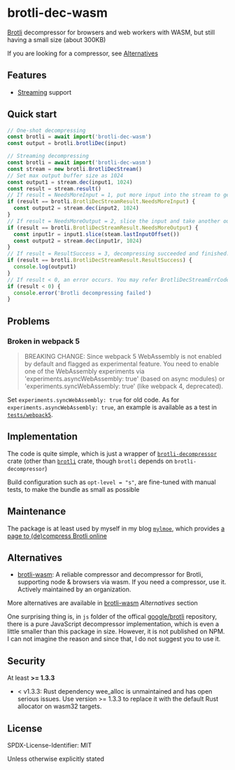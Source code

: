 # brotli-dec-wasm

[Brotli](https://github.com/google/brotli) decompressor for browsers and web workers with WASM, but still having a small size (about 300KB)

If you are looking for a compressor, see [Alternatives](#alternatives)

## Features

- [Streaming](https://brotli.org/decode.html#a234) support

## Quick start

```ts
// One-shot decompressing
const brotli = await import('brotli-dec-wasm')
const output = brotli.brotliDec(input)

// Streaming decompressing
const brotli = await import('brotli-dec-wasm')
const stream = new brotli.BrotliDecStream()
// Set max output buffer size as 1024
const output1 = stream.dec(input1, 1024)
const result = stream.result()
// If result = NeedsMoreInput = 1, put more input into the stream to get next output
if (result == brotli.BrotliDecStreamResult.NeedsMoreInput) {
  const output2 = stream.dec(input2, 1024)
}
// If result = NeedsMoreOutput = 2, slice the input and take another output buffer out
if (result == brotli.BrotliDecStreamResult.NeedsMoreOutput) {
  const input1r = input1.slice(steam.lastInputOffset())
  const output2 = stream.dec(input1r, 1024)
}
// If result = ResultSuccess = 3, decompressing succeeded and finished. No more input is required.
if (result == brotli.BrotliDecStreamResult.ResultSuccess) {
  console.log(output1)
}
// If result < 0, an error occurs. You may refer BrotliDecStreamErrCode to lookup the error code.
if (result < 0) {
  console.error('Brotli decompressing failed')
}
```

## Problems

### Broken in webpack 5

> BREAKING CHANGE: Since webpack 5 WebAssembly is not enabled by default and flagged as experimental feature.
> You need to enable one of the WebAssembly experiments via 'experiments.asyncWebAssembly: true' (based on async modules) or 'experiments.syncWebAssembly: true' (like webpack 4, deprecated).

Set `experiments.syncWebAssembly: true` for old code.
As for `experiments.asyncWebAssembly: true`, an example is available as a test in [`tests/webpack5`](tests/webpack5).

## Implementation

The code is quite simple, which is just a wrapper of [`brotli-decompressor`](https://crates.io/crates/brotli-decompressor) crate (other than [`brotli`](https://crates.io/crates/brotli) crate, though `brotli` depends on `brotli-decompressor`)

Build configuration such as `opt-level = "s"`, are fine-tuned with manual tests, to make the bundle as small as possible

## Maintenance

The package is at least used by myself in my blog [`mylmoe`](https://github.com/myl7/mylmoe), which provides [a page to (de)compress Brotli online](https://myl.moe/utils/brotli)

## Alternatives

- [brotli-wasm](https://github.com/httptoolkit/brotli-wasm): A reliable compressor and decompressor for Brotli, supporting node & browsers via wasm. If you need a compressor, use it. Actively maintained by an organization.

More alternatives are available in [brotli-wasm](https://github.com/httptoolkit/brotli-wasm) _Alternatives_ section

One surprising thing is, in `js` folder of the offical [google/brotli](https://github.com/google/brotli) repository, there is a pure JavaScript decompressor implementation, which is even a little smaller than this package in size. However, it is not published on NPM. I can not imagine the reason and since that, I do not suggest you to use it.

## Security

At least **>= 1.3.3**

- < v1.3.3: Rust dependency wee_alloc is unmaintained and has open serious issues. Use version >= 1.3.3 to replace it with the default Rust allocator on wasm32 targets.

## License

SPDX-License-Identifier: MIT

Unless otherwise explicitly stated
